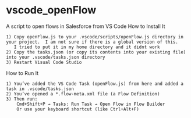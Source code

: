 # vscode_openFlow
A script to open flows in Salesforce from VS Code
How to Install It

    1) Copy openFlow.js to your .vscode/scripts/openFlow.js directory in your project.  I am not sure if there is a global version of this.  
       I tried to put it in my home directory and it didnt work
    2) Copy the tasks.json (or copy its contents into your existing file) into your .vscode/tasks.json directory
    3) Restart Visual Code Studio

How to Run It

    1) You’ve added the VS Code Task (openFlow.js) from here and added a task in .vscode/tasks.json
    2) You’ve opened a *.flow-meta.xml file (a Flow Definition)
    3) Then run:
        Cmd+Shift+P → Tasks: Run Task → Open Flow in Flow Builder
        Or use your keyboard shortcut (like Ctrl+Alt+F)
